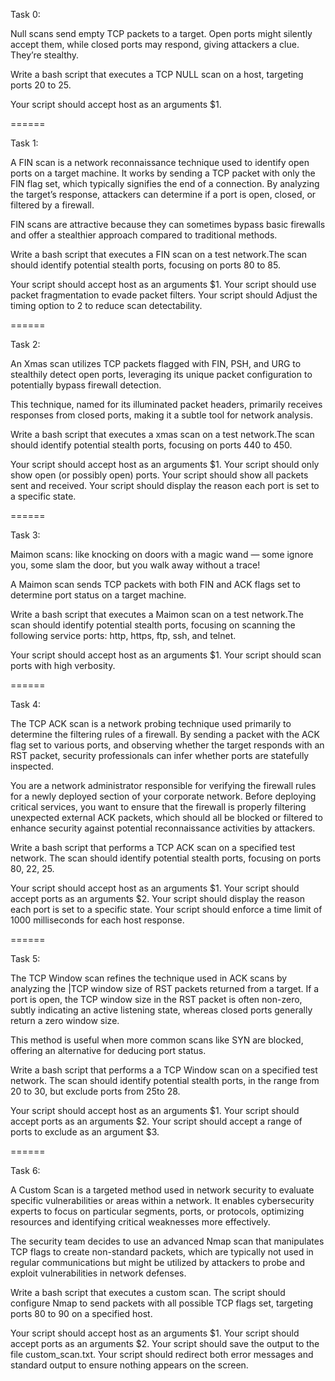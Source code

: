 Task 0:

Null scans send empty TCP packets to a target. Open ports might silently accept them, while closed ports may respond, giving attackers a clue. They’re stealthy.

Write a bash script that executes a TCP NULL scan on a host, targeting ports 20 to 25.

Your script should accept host as an arguments $1.

======

Task 1:

A FIN scan is a network reconnaissance technique used to identify open ports on a target machine. It works by sending a TCP packet with only the FIN flag set, which typically signifies the end of a connection. By analyzing the target’s response, attackers can determine if a port is open, closed, or filtered by a firewall.

FIN scans are attractive because they can sometimes bypass basic firewalls and offer a stealthier approach compared to traditional methods.

Write a bash script that executes a FIN scan on a test network.The scan should identify potential stealth ports, focusing on ports 80 to 85.

Your script should accept host as an arguments $1.
Your script should use packet fragmentation to evade packet filters.
Your script should Adjust the timing option to 2 to reduce scan detectability.

======

Task 2:

An Xmas scan utilizes TCP packets flagged with FIN, PSH, and URG to stealthily detect open ports, leveraging its unique packet configuration to potentially bypass firewall detection.

This technique, named for its illuminated packet headers, primarily receives responses from closed ports, making it a subtle tool for network analysis.

Write a bash script that executes a xmas scan on a test network.The scan should identify potential stealth ports, focusing on ports 440 to 450.

Your script should accept host as an arguments $1.
Your script should only show open (or possibly open) ports.
Your script should show all packets sent and received.
Your script should display the reason each port is set to a specific state.

======

Task 3:

Maimon scans: like knocking on doors with a magic wand — some ignore you, some slam the door, but you walk away without a trace!

A Maimon scan sends TCP packets with both FIN and ACK flags set to determine port status on a target machine.

Write a bash script that executes a Maimon scan on a test network.The scan should identify potential stealth ports, focusing on scanning the following service ports: http, https, ftp, ssh, and telnet.

Your script should accept host as an arguments $1.
Your script should scan ports with high verbosity.

======

Task 4:

The TCP ACK scan is a network probing technique used primarily to determine the filtering rules of a firewall. By sending a packet with the ACK flag set to various ports, and observing whether the target responds with an RST packet, security professionals can infer whether ports are statefully inspected.

You are a network administrator responsible for verifying the firewall rules for a newly deployed section of your corporate network. Before deploying critical services, you want to ensure that the firewall is properly filtering unexpected external ACK packets, which should all be blocked or filtered to enhance security against potential reconnaissance activities by attackers.

Write a bash script that performs a TCP ACK scan on a specified test network. The scan should identify potential stealth ports, focusing on ports 80, 22, 25.

Your script should accept host as an arguments $1.
Your script should accept ports as an arguments $2.
Your script should display the reason each port is set to a specific state.
Your script should enforce a time limit of 1000 milliseconds for each host response.

======

Task 5:

The TCP Window scan refines the technique used in ACK scans by analyzing the |TCP window size of RST packets returned from a target. If a port is open, the TCP window size in the RST packet is often non-zero, subtly indicating an active listening state, whereas closed ports generally return a zero window size.

This method is useful when more common scans like SYN are blocked, offering an alternative for deducing port status.

Write a bash script that performs a a TCP Window scan on a specified test network. The scan should identify potential stealth ports, in the range from 20 to 30, but exclude ports from 25to 28.

Your script should accept host as an arguments $1.
Your script should accept ports as an arguments $2.
Your script should accept a range of ports to exclude as an argument $3.

======

Task 6:

A Custom Scan is a targeted method used in network security to evaluate specific vulnerabilities or areas within a network. It enables cybersecurity experts to focus on particular segments, ports, or protocols, optimizing resources and identifying critical weaknesses more effectively.

The security team decides to use an advanced Nmap scan that manipulates TCP flags to create non-standard packets, which are typically not used in regular communications but might be utilized by attackers to probe and exploit vulnerabilities in network defenses.

Write a bash script that executes a custom scan. The script should configure Nmap to send packets with all possible TCP flags set, targeting ports 80 to 90 on a specified host.

Your script should accept host as an arguments $1.
Your script should accept ports as an arguments $2.
Your script should save the output to the file custom_scan.txt.
Your script should redirect both error messages and standard output to ensure nothing appears on the screen.
